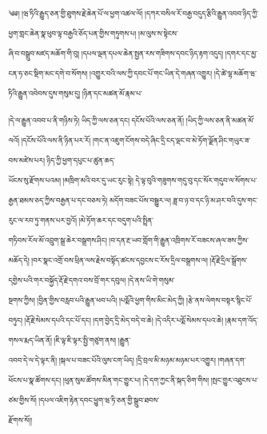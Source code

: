 ﻿  
༄༅། །ཝ་ཏིའི་རྒྱུད་ཅན་གྱི་ཐུགས་རྗེ་ཆེན་པོ་ལ་ཕྱག་འཚལ་ལོ། །དཀར་བསིལ་རོ་བརྒྱ་བདུད་རྩིའི་རྒྱུན་འབབ་ཉིད་ཀྱི་ཕྱག་གླང་ཆེན་སྣ་ཕུབ་ལྟ་བརྒྱའི་ཅོད་པན་གྱིས་གཏུགས་པ། །མ་ལུས་ས་སྟེངས་  
ཞི་བ་བསྒྲུབ་མཛད་མཆོག་གི་བུ། །དཔལ་ལྡན་དཔལ་ཆེན་སྤྱན་རས་གཟིགས་དབང་ཉིད་རྟག་འདུད། །དགར་དང་མྱ་ངན་ཧ་ཅང་སྡིག་མང་དགེ་བ་སོགས། །འགྱུར་བའི་ལས་ཀྱི་དབང་པོ་གང་ཡིན་དེ་གཞན་འགྱུར། །དེ་ཚེ་ལྷ་མཆོག་ཝ་ཏིའི་རྒྱུན་འབེབས་དུས་གསུམ་དུ། །ཉིན་དང་མཚན་མོ་རྣམ་པ་  
  
།དེ་ལ་རྒྱུན་འབབ་པ་ནི་གཉིས་ཏེ། ཡིད་ཀྱི་ལས་ཅན་དང། དངོས་པོའི་ལས་ཅན་ནོ། །ཡིད་ཀྱི་ལས་ཅན་ནི་མཚན་མོ་ལའོ། །དངོས་པོའི་ལས་ནི་ཉིན་པར་རོ། །གང་ན་འཇུག་ངོགས་བདེ་ཞིང་དྲི་ངད་ལྡང་བ་མེ་ཏོག་ལྗོན་ཤིང་གཡུར་ཟ་བས་མཛེས་པར། ཉིད་ཀྱི་ཕྱག་དཔུང་པ་ཚུན་ཆད་  
ཡོངས་སུ་རྫོགས་པའམ། །མཁྲིག་མའི་བར་དུ་ཡང་རུང་སྟེ། དེ་ལྟ་བུའི་གཟུགས་གདུ་བུ་དང་སོར་གདུབ་ལ་སོགས་པ་རྒྱན་ཐམས་ཅད་ཀྱིས་བརྒྱན་པ་དང་བཅས་ཏེ། མདོག་བཟང་པོས་བསྒྱུར་ལ། ཟླ་བ་ཉ་བ་དང་ཉི་མ་ཤར་བའི་དུས་གང་རུང་ལ་རབ་ཏུ་གནས་པར་བྱའོ། །མེ་ཏོག་ཆར་དང་བདུག་པའི་སྤྲིན་  
གཏིབས་རོལ་མོ་འབྲུག་སྒྲ་ཆེར་བསྒྲགས་ཤིང། །བ་དན་རྔ་ཡབ་གློག་གི་རྒྱུན་འཁྲིགས་རོ་བཟངས་ཞལ་ཟས་ཀྱིས་མཆོད་དེ། །བར་སྣང་འགྲོ་བས་ཕྲིན་ལས་རྗེས་བསྟོད་ཚངས་དབྱངས་ང་རོས་དྲིལ་བསྒྲགས་ལ། །རྡོ་རྗེ་དྲིལ་སྒྲོགས་དགྱེས་པའི་གར་བསྐྱོད་རྡོ་རྗེ་དགའ་བས་བྲོ་གར་དབུལ། །དེ་ནས་ཡི་གེ་གསུམ་  
སྔགས་ཀྱིས། །བྱིན་གྱིས་བརླབ་པའི་རྒྱུན་ཕབ་པའི། །པདྨོའི་ཕྱག་གིས་མིང་མེད་ཀྱི། །རྩེ་ནས་ལེགས་བསྟར་སྙིང་པོ་བཏུང། །རྡོ་རྗེ་སེམས་དཔའི་དང་པོ་དང། །དག་བྱེད་དྲི་མེད་བདེ་བ་ཆེ། །དེ་འདིར་པདྨོ་སེམས་དཔའ་ཆེ། །རྣམ་དག་འོད་གསལ་རྨད་ཡིན་ནོ། །ཇི་ལྟ་ཇི་ལྟར་སྤྱི་གཙུག་ནས། །རྒྱུན་  
འབབ་དེ་ལ་དེ་ལྟར་ནི། །སྐལ་པ་བཟང་པོའི་ལུས་ངག་ཡིད། །དྲི་བྲལ་མི་མཉམ་མཉམ་པར་འགྱུར། །གཞན་དག་ཕོངས་པ་སྣ་ཚོགས་དང། །ཕུན་སུམ་ཚོགས་མིན་གང་གྱུར་པ། །དེ་དག་ཀྱང་ནི་སྐད་ཅིག་གིས། །སྤང་གྱུར་འཐུངས་པ་ཙམ་གྱིས་སོ། །དཔལ་འཇིག་རྟེན་དབང་ཕྱུག་ཝ་ཏི་ཅན་གྱི་སྒྲུབ་ཐབས་  
རྫོགས་སོ།།  
  
  
